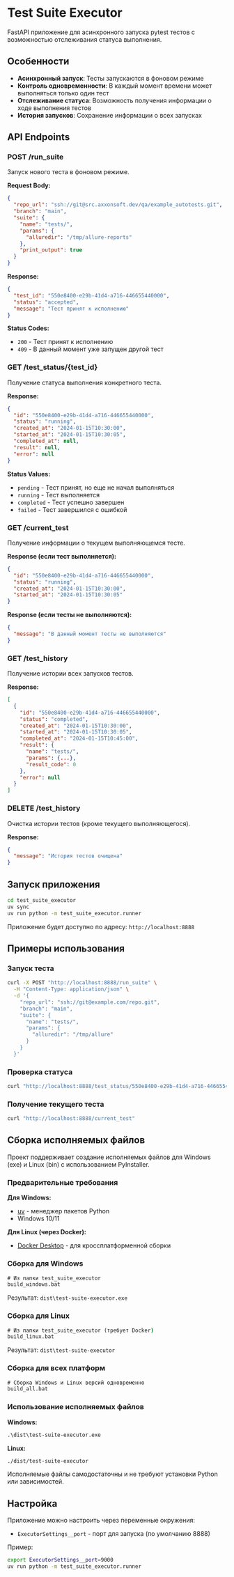 # Test Suite Executor

FastAPI приложение для асинхронного запуска pytest тестов с возможностью отслеживания статуса выполнения.

## Особенности

- **Асинхронный запуск**: Тесты запускаются в фоновом режиме
- **Контроль одновременности**: В каждый момент времени может выполняться только один тест
- **Отслеживание статуса**: Возможность получения информации о ходе выполнения тестов
- **История запусков**: Сохранение информации о всех запусках

## API Endpoints

### POST /run_suite
Запуск нового теста в фоновом режиме.

**Request Body:**
```json
{
  "repo_url": "ssh://git@src.axxonsoft.dev/qa/example_autotests.git",
  "branch": "main",
  "suite": {
    "name": "tests/",
    "params": {
      "alluredir": "/tmp/allure-reports"
    },
    "print_output": true
  }
}
```

**Response:**
```json
{
  "test_id": "550e8400-e29b-41d4-a716-446655440000",
  "status": "accepted",
  "message": "Тест принят к исполнению"
}
```

**Status Codes:**
- `200` - Тест принят к исполнению
- `409` - В данный момент уже запущен другой тест

### GET /test_status/{test_id}
Получение статуса выполнения конкретного теста.

**Response:**
```json
{
  "id": "550e8400-e29b-41d4-a716-446655440000",
  "status": "running",
  "created_at": "2024-01-15T10:30:00",
  "started_at": "2024-01-15T10:30:05",
  "completed_at": null,
  "result": null,
  "error": null
}
```

**Status Values:**
- `pending` - Тест принят, но еще не начал выполняться
- `running` - Тест выполняется
- `completed` - Тест успешно завершен
- `failed` - Тест завершился с ошибкой

### GET /current_test
Получение информации о текущем выполняющемся тесте.

**Response (если тест выполняется):**
```json
{
  "id": "550e8400-e29b-41d4-a716-446655440000",
  "status": "running",
  "created_at": "2024-01-15T10:30:00",
  "started_at": "2024-01-15T10:30:05"
}
```

**Response (если тесты не выполняются):**
```json
{
  "message": "В данный момент тесты не выполняются"
}
```

### GET /test_history
Получение истории всех запусков тестов.

**Response:**
```json
[
  {
    "id": "550e8400-e29b-41d4-a716-446655440000",
    "status": "completed",
    "created_at": "2024-01-15T10:30:00",
    "started_at": "2024-01-15T10:30:05",
    "completed_at": "2024-01-15T10:45:00",
    "result": {
      "name": "tests/",
      "params": {...},
      "result_code": 0
    },
    "error": null
  }
]
```

### DELETE /test_history
Очистка истории тестов (кроме текущего выполняющегося).

**Response:**
```json
{
  "message": "История тестов очищена"
}
```

## Запуск приложения

```bash
cd test_suite_executor
uv sync
uv run python -m test_suite_executor.runner
```

Приложение будет доступно по адресу: `http://localhost:8888`

## Примеры использования

### Запуск теста
```bash
curl -X POST "http://localhost:8888/run_suite" \
  -H "Content-Type: application/json" \
  -d '{
    "repo_url": "ssh://git@example.com/repo.git",
    "branch": "main",
    "suite": {
      "name": "tests/",
      "params": {
        "alluredir": "/tmp/allure"
      }
    }
  }'
```

### Проверка статуса
```bash
curl "http://localhost:8888/test_status/550e8400-e29b-41d4-a716-446655440000"
```

### Получение текущего теста
```bash
curl "http://localhost:8888/current_test"
```

## Сборка исполняемых файлов

Проект поддерживает создание исполняемых файлов для Windows (exe) и Linux (bin) с использованием PyInstaller.

### Предварительные требования

**Для Windows:**
- [uv](https://github.com/astral-sh/uv) - менеджер пакетов Python
- Windows 10/11

**Для Linux (через Docker):**
- [Docker Desktop](https://www.docker.com/products/docker-desktop/) - для кроссплатформенной сборки

### Сборка для Windows

```cmd
# Из папки test_suite_executor
build_windows.bat
```

Результат: `dist\test-suite-executor.exe`

### Сборка для Linux

```cmd
# Из папки test_suite_executor (требует Docker)
build_linux.bat
```

Результат: `dist\test-suite-executor`

### Сборка для всех платформ

```cmd
# Сборка Windows и Linux версий одновременно
build_all.bat
```

### Использование исполняемых файлов

**Windows:**
```cmd
.\dist\test-suite-executor.exe
```

**Linux:**
```bash
./dist/test-suite-executor
```

Исполняемые файлы самодостаточны и не требуют установки Python или зависимостей.

## Настройка

Приложение можно настроить через переменные окружения:

- `ExecutorSettings__port` - порт для запуска (по умолчанию 8888)

Пример:
```bash
export ExecutorSettings__port=9000
uv run python -m test_suite_executor.runner
```